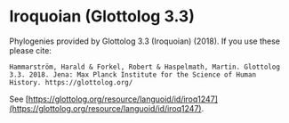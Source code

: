 # Iroquoian (Glottolog 3.3)

Phylogenies provided by Glottolog 3.3 (Iroquoian) (2018). If you use these please cite:

```
Hammarström, Harald & Forkel, Robert & Haspelmath, Martin. Glottolog 3.3. 2018. Jena: Max Planck Institute for the Science of Human History. https://glottolog.org/
```

See  [https://glottolog.org/resource/languoid/id/iroq1247](https://glottolog.org/resource/languoid/id/iroq1247).


